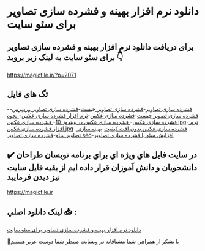 # دانلود نرم افزار بهینه و فشرده سازی تصاویر برای سئو سایت

## برای دریافت دانلود نرم افزار بهینه و فشرده سازی تصاویر برای سئو سایت به لینک زیر بروید 👇

https://magicfile.ir/?p=2071

## تگ های فایل

-[فشرده سازی تصاویر](https://magicfile.ir/product/%d9%86%d8%b1%d9%85-%d8%a7%d9%81%d8%b2%d8%a7%d8%b1-%d8%a8%d9%87%db%8c%d9%86%d9%87-%d9%81%d8%b4%d8%b1%d8%af%d9%87-%d8%b3%d8%a7%d8%b2%db%8c-%d8%aa%d8%b5%d8%a7%d9%88%db%8c%d8%b1-%d8%a8%d8%b1%d8%a7%db%8c-%d8%b3%d8%a6%d9%88/)-[فشرده سازی تصاویر چیست](https://magicfile.ir/product/%d9%86%d8%b1%d9%85-%d8%a7%d9%81%d8%b2%d8%a7%d8%b1-%d8%a8%d9%87%db%8c%d9%86%d9%87-%d9%81%d8%b4%d8%b1%d8%af%d9%87-%d8%b3%d8%a7%d8%b2%db%8c-%d8%aa%d8%b5%d8%a7%d9%88%db%8c%d8%b1-%d8%a8%d8%b1%d8%a7%db%8c-%d8%b3%d8%a6%d9%88/)-[فشرده سازی تصاویر وردپرس](https://magicfile.ir/product/%d9%86%d8%b1%d9%85-%d8%a7%d9%81%d8%b2%d8%a7%d8%b1-%d8%a8%d9%87%db%8c%d9%86%d9%87-%d9%81%d8%b4%d8%b1%d8%af%d9%87-%d8%b3%d8%a7%d8%b2%db%8c-%d8%aa%d8%b5%d8%a7%d9%88%db%8c%d8%b1-%d8%a8%d8%b1%d8%a7%db%8c-%d8%b3%d8%a6%d9%88/)-[فشرده سازی تصویر چیست](https://magicfile.ir/product/%d9%86%d8%b1%d9%85-%d8%a7%d9%81%d8%b2%d8%a7%d8%b1-%d8%a8%d9%87%db%8c%d9%86%d9%87-%d9%81%d8%b4%d8%b1%d8%af%d9%87-%d8%b3%d8%a7%d8%b2%db%8c-%d8%aa%d8%b5%d8%a7%d9%88%db%8c%d8%b1-%d8%a8%d8%b1%d8%a7%db%8c-%d8%b3%d8%a6%d9%88/)-[فشرده سازی عکس](https://magicfile.ir/product/%d9%86%d8%b1%d9%85-%d8%a7%d9%81%d8%b2%d8%a7%d8%b1-%d8%a8%d9%87%db%8c%d9%86%d9%87-%d9%81%d8%b4%d8%b1%d8%af%d9%87-%d8%b3%d8%a7%d8%b2%db%8c-%d8%aa%d8%b5%d8%a7%d9%88%db%8c%d8%b1-%d8%a8%d8%b1%d8%a7%db%8c-%d8%b3%d8%a6%d9%88/)-[نرم افزار فشرده سازی عکس](https://magicfile.ir/product/%d9%86%d8%b1%d9%85-%d8%a7%d9%81%d8%b2%d8%a7%d8%b1-%d8%a8%d9%87%db%8c%d9%86%d9%87-%d9%81%d8%b4%d8%b1%d8%af%d9%87-%d8%b3%d8%a7%d8%b2%db%8c-%d8%aa%d8%b5%d8%a7%d9%88%db%8c%d8%b1-%d8%a8%d8%b1%d8%a7%db%8c-%d8%b3%d8%a6%d9%88/)-[ نحوه فشرده سازی عکس](https://magicfile.ir/product/%d9%86%d8%b1%d9%85-%d8%a7%d9%81%d8%b2%d8%a7%d8%b1-%d8%a8%d9%87%db%8c%d9%86%d9%87-%d9%81%d8%b4%d8%b1%d8%af%d9%87-%d8%b3%d8%a7%d8%b2%db%8c-%d8%aa%d8%b5%d8%a7%d9%88%db%8c%d8%b1-%d8%a8%d8%b1%d8%a7%db%8c-%d8%b3%d8%a6%d9%88/)-[ فشرده سازی عکس در ویندوز 10](https://magicfile.ir/product/%d9%86%d8%b1%d9%85-%d8%a7%d9%81%d8%b2%d8%a7%d8%b1-%d8%a8%d9%87%db%8c%d9%86%d9%87-%d9%81%d8%b4%d8%b1%d8%af%d9%87-%d8%b3%d8%a7%d8%b2%db%8c-%d8%aa%d8%b5%d8%a7%d9%88%db%8c%d8%b1-%d8%a8%d8%b1%d8%a7%db%8c-%d8%b3%d8%a6%d9%88/)-[ فشرده سازی عکس jpg](https://magicfile.ir/product/%d9%86%d8%b1%d9%85-%d8%a7%d9%81%d8%b2%d8%a7%d8%b1-%d8%a8%d9%87%db%8c%d9%86%d9%87-%d9%81%d8%b4%d8%b1%d8%af%d9%87-%d8%b3%d8%a7%d8%b2%db%8c-%d8%aa%d8%b5%d8%a7%d9%88%db%8c%d8%b1-%d8%a8%d8%b1%d8%a7%db%8c-%d8%b3%d8%a6%d9%88/)-[ نرم افزار فشرده سازی عکس jpg](https://magicfile.ir/product/%d9%86%d8%b1%d9%85-%d8%a7%d9%81%d8%b2%d8%a7%d8%b1-%d8%a8%d9%87%db%8c%d9%86%d9%87-%d9%81%d8%b4%d8%b1%d8%af%d9%87-%d8%b3%d8%a7%d8%b2%db%8c-%d8%aa%d8%b5%d8%a7%d9%88%db%8c%d8%b1-%d8%a8%d8%b1%d8%a7%db%8c-%d8%b3%d8%a6%d9%88/)-[ فشرده سازی عکس بدون افت کیفیت](https://magicfile.ir/product/%d9%86%d8%b1%d9%85-%d8%a7%d9%81%d8%b2%d8%a7%d8%b1-%d8%a8%d9%87%db%8c%d9%86%d9%87-%d9%81%d8%b4%d8%b1%d8%af%d9%87-%d8%b3%d8%a7%d8%b2%db%8c-%d8%aa%d8%b5%d8%a7%d9%88%db%8c%d8%b1-%d8%a8%d8%b1%d8%a7%db%8c-%d8%b3%d8%a6%d9%88/)-[بهینه سازی تصاویر سئو](https://magicfile.ir/product/%d9%86%d8%b1%d9%85-%d8%a7%d9%81%d8%b2%d8%a7%d8%b1-%d8%a8%d9%87%db%8c%d9%86%d9%87-%d9%81%d8%b4%d8%b1%d8%af%d9%87-%d8%b3%d8%a7%d8%b2%db%8c-%d8%aa%d8%b5%d8%a7%d9%88%db%8c%d8%b1-%d8%a8%d8%b1%d8%a7%db%8c-%d8%b3%d8%a6%d9%88/)-[فشرده سازی تصاویر seo](https://magicfile.ir/product/%d9%86%d8%b1%d9%85-%d8%a7%d9%81%d8%b2%d8%a7%d8%b1-%d8%a8%d9%87%db%8c%d9%86%d9%87-%d9%81%d8%b4%d8%b1%d8%af%d9%87-%d8%b3%d8%a7%d8%b2%db%8c-%d8%aa%d8%b5%d8%a7%d9%88%db%8c%d8%b1-%d8%a8%d8%b1%d8%a7%db%8c-%d8%b3%d8%a6%d9%88/)-[افزایش سئو با فشرده سازی تصاویر](https://magicfile.ir/product/%d9%86%d8%b1%d9%85-%d8%a7%d9%81%d8%b2%d8%a7%d8%b1-%d8%a8%d9%87%db%8c%d9%86%d9%87-%d9%81%d8%b4%d8%b1%d8%af%d9%87-%d8%b3%d8%a7%d8%b2%db%8c-%d8%aa%d8%b5%d8%a7%d9%88%db%8c%d8%b1-%d8%a8%d8%b1%d8%a7%db%8c-%d8%b3%d8%a6%d9%88/)

## ✔️ در سايت فايل هاي ويژه اي براي برنامه نويسان طراحان دانشجويان و دانش آموزان قرار داده ايم از بقيه فايل سايت نيز ديدن فرماييد

https://magicfile.ir


## لينک دانلود اصلي 📥 :

[دانلود نرم افزار بهینه و فشرده سازی تصاویر برای سئو سایت](https://magicfile.ir/product/%d9%86%d8%b1%d9%85-%d8%a7%d9%81%d8%b2%d8%a7%d8%b1-%d8%a8%d9%87%db%8c%d9%86%d9%87-%d9%81%d8%b4%d8%b1%d8%af%d9%87-%d8%b3%d8%a7%d8%b2%db%8c-%d8%aa%d8%b5%d8%a7%d9%88%db%8c%d8%b1-%d8%a8%d8%b1%d8%a7%db%8c-%d8%b3%d8%a6%d9%88/) 


🙏با تشکر از همراهي شما مشتاقانه در وبسایت منتظر شما دوست عزیز هستیم

